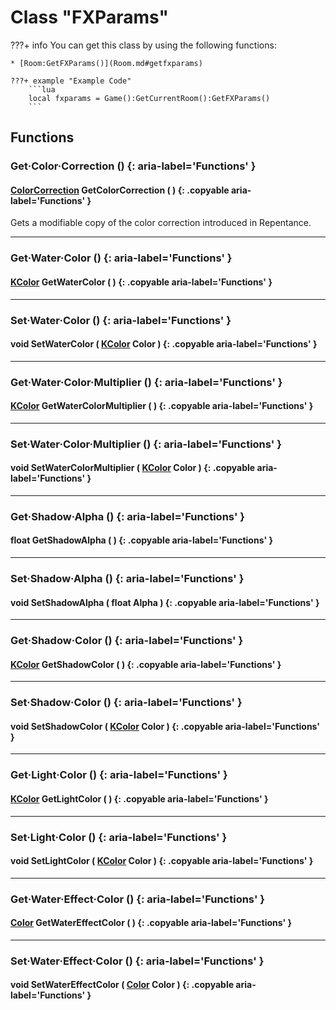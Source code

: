 # Class "FXParams"

???+ info
    You can get this class by using the following functions:

    * [Room:GetFXParams()](Room.md#getfxparams)

    ???+ example "Example Code"
        ```lua
        local fxparams = Game():GetCurrentRoom():GetFXParams()
        ```
        
## Functions

### Get·Color·Correction () {: aria-label='Functions' }
#### [ColorCorrection](https://repentogon.com/ColorCorrection.html) GetColorCorrection ( ) {: .copyable aria-label='Functions' }
Gets a modifiable copy of the color correction introduced in Repentance.

___
### Get·Water·Color () {: aria-label='Functions' }
#### [KColor](https://wofsauge.github.io/IsaacDocs/rep/KColor.html) GetWaterColor ( ) {: .copyable aria-label='Functions' }

___
### Set·Water·Color () {: aria-label='Functions' }
#### void SetWaterColor ( [KColor](https://wofsauge.github.io/IsaacDocs/rep/KColor.html) Color ) {: .copyable aria-label='Functions' }

___
### Get·Water·Color·Multiplier () {: aria-label='Functions' }
#### [KColor](https://wofsauge.github.io/IsaacDocs/rep/KColor.html) GetWaterColorMultiplier ( ) {: .copyable aria-label='Functions' }

___
### Set·Water·Color·Multiplier () {: aria-label='Functions' }
#### void SetWaterColorMultiplier ( [KColor](https://wofsauge.github.io/IsaacDocs/rep/KColor.html) Color ) {: .copyable aria-label='Functions' }

___
### Get·Shadow·Alpha () {: aria-label='Functions' }
#### float GetShadowAlpha ( ) {: .copyable aria-label='Functions' }

___
### Set·Shadow·Alpha () {: aria-label='Functions' }
#### void SetShadowAlpha ( float Alpha ) {: .copyable aria-label='Functions' }

___
### Get·Shadow·Color () {: aria-label='Functions' }
#### [KColor](https://wofsauge.github.io/IsaacDocs/rep/KColor.html) GetShadowColor ( ) {: .copyable aria-label='Functions' }

___
### Set·Shadow·Color () {: aria-label='Functions' }
#### void SetShadowColor ( [KColor](https://wofsauge.github.io/IsaacDocs/rep/KColor.html) Color ) {: .copyable aria-label='Functions' }

___
### Get·Light·Color () {: aria-label='Functions' }
#### [KColor](https://wofsauge.github.io/IsaacDocs/rep/KColor.html) GetLightColor ( ) {: .copyable aria-label='Functions' }

___
### Set·Light·Color () {: aria-label='Functions' }
#### void SetLightColor ( [KColor](https://wofsauge.github.io/IsaacDocs/rep/KColor.html) Color ) {: .copyable aria-label='Functions' }

___
### Get·Water·Effect·Color () {: aria-label='Functions' }
#### [Color](https://wofsauge.github.io/IsaacDocs/rep/Color.html) GetWaterEffectColor ( ) {: .copyable aria-label='Functions' }

___
### Set·Water·Effect·Color () {: aria-label='Functions' }
#### void SetWaterEffectColor ( [Color](https://wofsauge.github.io/IsaacDocs/rep/Color.html) Color ) {: .copyable aria-label='Functions' }
